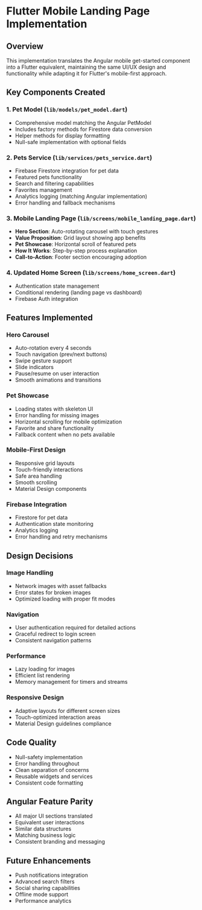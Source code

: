 # Flutter Mobile Landing Page Implementation

## Overview
This implementation translates the Angular mobile get-started component into a Flutter equivalent, maintaining the same UI/UX design and functionality while adapting it for Flutter's mobile-first approach.

## Key Components Created

### 1. Pet Model (`lib/models/pet_model.dart`)
- Comprehensive model matching the Angular PetModel
- Includes factory methods for Firestore data conversion
- Helper methods for display formatting
- Null-safe implementation with optional fields

### 2. Pets Service (`lib/services/pets_service.dart`)
- Firebase Firestore integration for pet data
- Featured pets functionality
- Search and filtering capabilities
- Favorites management
- Analytics logging (matching Angular implementation)
- Error handling and fallback mechanisms

### 3. Mobile Landing Page (`lib/screens/mobile_landing_page.dart`)
- **Hero Section**: Auto-rotating carousel with touch gestures
- **Value Proposition**: Grid layout showing app benefits
- **Pet Showcase**: Horizontal scroll of featured pets
- **How It Works**: Step-by-step process explanation
- **Call-to-Action**: Footer section encouraging adoption

### 4. Updated Home Screen (`lib/screens/home_screen.dart`)
- Authentication state management
- Conditional rendering (landing page vs dashboard)
- Firebase Auth integration

## Features Implemented

### Hero Carousel
- Auto-rotation every 4 seconds
- Touch navigation (prev/next buttons)
- Swipe gesture support
- Slide indicators
- Pause/resume on user interaction
- Smooth animations and transitions

### Pet Showcase
- Loading states with skeleton UI
- Error handling for missing images
- Horizontal scrolling for mobile optimization
- Favorite and share functionality
- Fallback content when no pets available

### Mobile-First Design
- Responsive grid layouts
- Touch-friendly interactions
- Safe area handling
- Smooth scrolling
- Material Design components

### Firebase Integration
- Firestore for pet data
- Authentication state monitoring
- Analytics logging
- Error handling and retry mechanisms

## Design Decisions

### Image Handling
- Network images with asset fallbacks
- Error states for broken images
- Optimized loading with proper fit modes

### Navigation
- User authentication required for detailed actions
- Graceful redirect to login screen
- Consistent navigation patterns

### Performance
- Lazy loading for images
- Efficient list rendering
- Memory management for timers and streams

### Responsive Design
- Adaptive layouts for different screen sizes
- Touch-optimized interaction areas
- Material Design guidelines compliance

## Code Quality
- Null-safety implementation
- Error handling throughout
- Clean separation of concerns
- Reusable widgets and services
- Consistent code formatting

## Angular Feature Parity
- All major UI sections translated
- Equivalent user interactions
- Similar data structures
- Matching business logic
- Consistent branding and messaging

## Future Enhancements
- Push notifications integration
- Advanced search filters
- Social sharing capabilities
- Offline mode support
- Performance analytics
